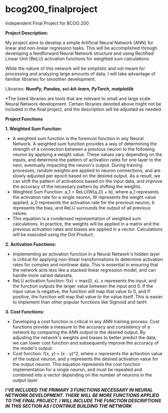 # bcog200_finalproject
Independent Final Project for BCOG 200

**Project Description:**

My project aims to develop a simple Artificial Neural Network (ANN) for linear and non-linear regression tasks. This will be accomplished through developing a feedforward Neural Network structure and using Rectified Linear Unit (ReLU) activation functions for weighted sum calculations. 

While the nature of this network will be simplistic and not meant for processing and analyzing large amounts of data, I will take advantage of familiar libraries for smoother development.

Libraries: _**NumPy, Pandas, sci-kit-learn, PyTorch, matplotlib**_

*The listed libraries are tools that are relevant to small and large scale Neural Network development. Certain libraries denoted above might not be included in the final project, and the description will be adjusted as needed.


**Project Functions**

**1. Weighted Sum Function:**
   - A weighted sum function is the foremost function in any Neural Network. A weighted sum function provides a way of determining the strength of a connection between a previous neuron to the following neuron by applying a weight value. These values vary depending on the inputs, and determine the pattern of activation rates for one layer to the next, eventually impacting the neuron's output. During training processes, random weights are applied to neuron connections, and are slowly adjusted per epoch based on the desired output. As a result, we can shift the pattern of activations based on the input data, and improve the accuracy of the necessary pattern by shifting the weights.
   - Weighted Sum Function: a_1 = ReLU(W(a_0) + b), where a_1 represents the activation rate for a single neuron, W represents the weight value applied, a_0 represents the activation rate for the previous neuron, b represents the bias, and ReLU surrounds the output of all previous values.
   - This equation is a condensed representation of weighted sum calculations. In practice, the weights will be applied in a matrix and the previous activation rates and biases are applied in a vector. Calculations will be executed using the Dot Product.

  
**2. Activation Functions:**
   - Implementing an activation function in a Neural Network's hidden layer is critical for applying non-linear transformations to determine activation rates for complex and nonlinear data. This is essential in ensuring that the network acts less like a stacked linear regression model, and can handle more varied datasets.
   - ReLU activation function: f(x) = max(0, x), x represents the input, and the function outputs the larger value between the input and 0. If the input value is negative, the function will map that value to 0, and if positive, the function will map that value to the value itself. This is easier to implement than other popular functions like Sigmoid and tanH.

  
**3. Cost Functions:**
   - Developing a cost function is critical in any ANN training process. Cost functions provide a measure to the accuracy and consistency of a network by comparing the ANN output to the desired output. By adjusting the network's weights and biases to better predict the data, we can lower cost function and subsequently improve the accuracy of the model's output.
   - Cost function: f(x, y) = (x - y)^2, where x represents the actiavtion value of the output neuron, and y represents the desired activation value for the output neuron. This equation represents the cost function implementation for a single neuron, and must be repeated and combined into a vector depending on the number of neurons in the output layer. 

**_I'VE INCLUDED THE PRIMARY 3 FUNCTIONS NECESSARY IN NEURAL NETWORK DEVELOPMENT. THERE WILL BE MORE FUNCTIONS APPLIED TO THE FINAL PROJECT. I WILL INCLUDE THE FUNCTION DESCRIPTIONS IN THIS SECTION AS I CONTINUE BUILDING THE NETWORK_**
